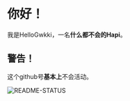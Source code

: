 # 你好！

我是HelloGwkki，一名**什么都不会的Hapi**。

## 警告！

这个github号**基本上**不会活动。

![README-STATUS](https://github-readme-stats.vercel.app/api?username=HelloGwkki)
